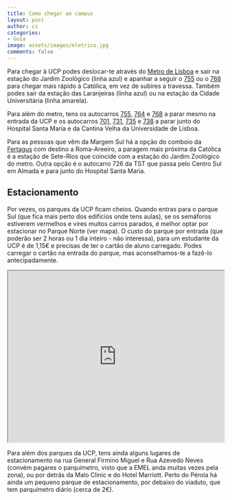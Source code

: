 ```yaml
---
title: Como chegar ao campus
layout: post
author: ci
categories:
- Guia
image: assets/images/eletrico.jpg
comments: false
---
```

Para chegar à UCP podes deslocar-te através do [Metro de Lisboa](https://www.metrolisboa.pt/wp-content/uploads/2020/09/DiagramaDaRede_MetroLisboa_09_2020.pdf) e sair na estação do Jardim Zoológico (linha azul) e apanhar a seguir o  [755](https://www.carris.pt/viaje/carreiras/755-poco-bispo-sete-rios/) ou o [768](https://www.carris.pt/viaje/carreiras/768-cidade-universitaria-qta-alcoutins/) para chegar mais rápido à Católica, em vez de subires a travessa. Também podes sair da estação das Laranjeiras (linha azul) ou na estação da Cidade Universitária (linha amarela).

Para além do metro, tens os autocarros [755](https://www.carris.pt/viaje/carreiras/755-poco-bispo-sete-rios/), [764](https://www.carris.pt/viaje/carreiras/764-cidade-universitaria-damaia-cima/) e [768](https://www.carris.pt/viaje/carreiras/768-cidade-universitaria-qta-alcoutins/) a parar mesmo na entrada da UCP e os autocarros [701](https://www.carris.pt/viaje/carreiras/701-campo-grande-metro-campo-ourique/), [731](https://www.carris.pt/viaje/carreiras/731-av-jose-malhoa-moscavide-centro/), [735](https://www.carris.pt/viaje/carreiras/735-cais-sodre-hosp-sta-maria/) e [738](https://www.carris.pt/viaje/carreiras/738-qta-barros-alto-sto-amaro/) a parar junto do Hospital Santa Maria e da Cantina Velha da Universidade de Lisboa.

Para as pessoas que vêm da Margem Sul há a opção do comboio da [Fertagus](https://www.fertagus.pt/pt/horarios/fertagus) com destino a Roma-Areeiro, a paragem mais próxima da Católica é a estação de Sete-Rios que coincide com a estação do Jardim Zoológico do metro. Outra opção é o autocarro 726 da TST que passa pelo Centro Sul em Almada e para junto do Hospital Santa Maria.

## Estacionamento
Por vezes, os parques da UCP ficam cheios. Quando entras para o parque Sul (que fica mais perto dos edifícios onde tens aulas), se os semáforos estiverem vermelhos e vires muitos carros parados, é melhor optar por estacionar no Parque Norte (ver mapa).
O custo do parque por entrada (que poderão ser 2 horas ou 1 dia inteiro - não interessa), para um estudante da UCP é de 1,15€ e precisas de ter o cartão de aluno carregado. Podes carregar o cartão na entrada do parque, mas aconselhamos-te a fazê-lo antecipadamente.

<iframe src="https://www.google.com/maps/d/u/0/embed?mid=1HJrmE7x8DpHc-QeVAaIRXknu9X01HDp-" width="100%" height="400px" bottom-margin="25px"></iframe>

Para além dos parques da UCP, tens ainda alguns lugares de estacionamento na rua General Firmino Miguel e Rua Azevedo Neves (convém pagares o parquímetro, visto que a EMEL anda muitas vezes pela zona), ou por detrás da Malo Clinic e do Hotel Marriott. Perto do Pérola há ainda um pequeno parque de estacionamento, por debaixo do viaduto, que tem parquímetro diário (cerca de 2€).
